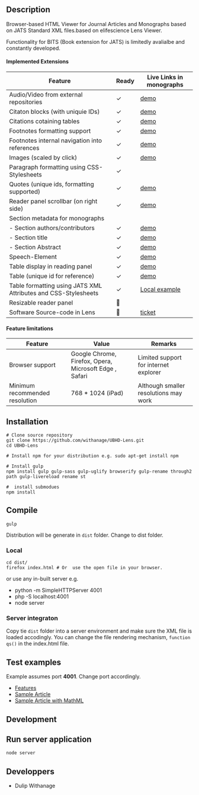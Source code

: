 ## Description

Browser-based HTML Viewer for Journal Articles and Monographs based on JATS Standard XML files.based on elifescience Lens Viewer.

Functionality for BITS (Book extension for JATS)  is limitedly avalialbe and constantly developed.



#### Implemented Extensions

| Feature |	Ready | Live Links in monographs |
| --- | --- | --- |
| Audio/Video from external repositories| ✓ |[demo](https://heiup.uni-heidelberg.de/reader/index/310/310-69-79515-1-10-20171115.xml#figures) |
| Citaton blocks (with uniquie IDs)   | ✓ | [demo](https://heiup.uni-heidelberg.de/reader/index/43/43-68-231-1-10-20151008.xml#content/box_25) |
| Citations  cotaining tables   | ✓ | [demo](https://heiup.uni-heidelberg.de/reader/index/416/416-68-83604-1-10-20181217.xml#content/heading_48) |
| Footnotes formatting support   | ✓ |  [demo](https://heiup.uni-heidelberg.de/reader/index/48/48-68-599-1-10-20160428.xml#footnotes/article_footnote_60)|
| Footnotes internal navigation into references   | ✓ | [demo](https://heiup.uni-heidelberg.de/reader/index/310/310-69-79515-1-10-20171115.xml#figures)|
| Images (scaled by click)   | ✓ | [demo](https://heiup.uni-heidelberg.de/reader/index/310/310-69-79515-1-10-20171115.xml#figures/figure_1/fullscreen)|
| Paragraph formatting using CSS-Stylesheets   | ✓ | |
| Quotes (unique ids, formatting supported)  | ✓ | [demo](https://heiup.uni-heidelberg.de/reader/index/48/48-68-599-1-10-20160428.xml#content/quote_2)|
| Reader panel scrollbar (on right side)  | ✓ | [demo](https://heiup.uni-heidelberg.de/reader/index/345/345-68-81466-2-10-20180620.xml) |
| Section metadata for monographs   | | |
| - Section authors/contributors | ✓ | [demo](https://heiup.uni-heidelberg.de/reader/index/345/345-68-81466-2-10-20180620.xml#content/heading_39) |
| - Section title| ✓ |[demo](https://heiup.uni-heidelberg.de/reader/index/345/345-68-81466-2-10-20180620.xml#content/heading_39)  |
| - Section Abstract | ✓ | [demo](https://heiup.uni-heidelberg.de/reader/index/345/345-68-81466-2-10-20180620.xml#content/heading_39)  |
| Speech-Element | ✓ | [demo](https://heiup.uni-heidelberg.de/reader/index/48/48-68-599-1-10-20160428.xml#content/speech_27)|
| Table display in reading panel | ✓ | [demo](https://heiup.uni-heidelberg.de/reader/index/345/345-68-81466-2-10-20180620.xml#content/html_table_2)|
| Table (unique id for reference)   | ✓ |[demo](https://heiup.uni-heidelberg.de/reader/index/345/345-68-81466-2-10-20180620.xml#content/html_table_2) |
| Table formatting using JATS XML Attributes and CSS-Stylesheets | ✓ |  [Local example](http://localhost:8000/?url=data/example.xml/)|
| Resizable reader panel | :construction_worker: | |
| Software Source-code in Lens |:construction_worker: |[ticket](https://gitlab.ub.uni-heidelberg.de/wit/verlag-portale/issues/161) |


#### Feature limitations
| Feature |	 Value | Remarks |
| --- | --- | --- |
| Browser support  | Google Chrome, Firefox, Opera,  Microsoft Edge , Safari| Limited support for internet explorer |
| Minimum recommended resolution  | 768 * 1024 (iPad) | Although smaller resolutions may work |


## Installation



 ```
# Clone source repository 
git clone https://github.com/withanage/UBHD-Lens.git
cd UBHD-Lens

# Install npm for your distribution e.g. sudo apt-get install npm

# Install gulp
npm install gulp gulp-sass gulp-uglify browserify gulp-rename through2 path gulp-livereload rename st

#  install submodues
npm install

 ```
 
## Compile

```
gulp
```

Distribution will be generate in `dist` folder. Change to dist folder.

### Local
```
cd dist/
firefox index.html # Or  use the open file in your browser.
```
or use any in-built server e.g.
* python -m SimpleHTTPServer 4001
* php -S localhost:4001
* node server



### Server integraton
Copy tie  `dist` folder into a server environment and make sure the XML file is loaded accodingly.
You can change the file rendering mechanism, `function qs()` in the index.html file.



##  Test examples

Example assumes port **4001**. Change port accordingly.
 
* [Features](http://localhost:4001/?url=data/example.xml)
* [Sample Article](http://localhost:4001/?url=data/bmj_example.xml)
* [Sample Article with MathML ](http://localhost:4001/?url=data/pnas_sample.xml)


## Development

## Run server application

```bash
node server
```



## Developpers

* Dulip Withanage



